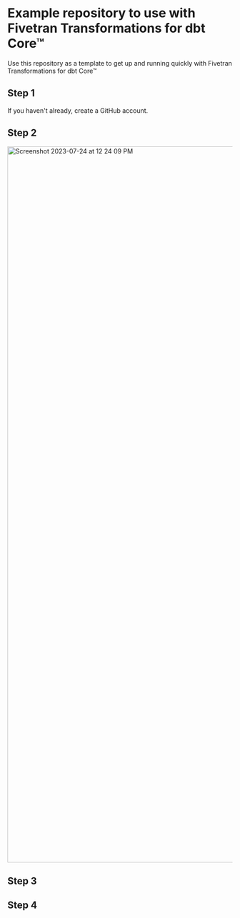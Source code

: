 # Example repository to use with Fivetran Transformations for dbt Core™
Use this repository as a template to get up and running quickly with Fivetran Transformations for dbt Core™

## Step 1
If you haven't already, create a GitHub account.

## Step 2
<img width="1605" alt="Screenshot 2023-07-24 at 12 24 09 PM" src="https://github.com/fivetran/example_dbt_project/assets/97244562/b6bf73fe-d4a3-4185-8ea4-0e53081a46f2">


## Step 3

## Step 4
